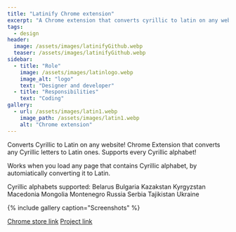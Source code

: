 ```yaml
---
title: "Latinify Chrome extension"
excerpt: "A Chrome extension that converts cyrillic to latin on any website."
tags:
  - design
header:
  image: /assets/images/latinifyGithub.webp
  teaser: /assets/images/latinifyGithub.webp
sidebar:
  - title: "Role"
    image: /assets/images/latinlogo.webp
    image_alt: "logo"
    text: "Designer and developer"
  - title: "Responsibilities"
    text: "Coding"
gallery:
  - url: /assets/images/latin1.webp
    image_path: /assets/images/latin1.webp
    alt: "Chrome extension"
---
```

Converts Cyrillic to Latin on any website!
Chrome Extension that converts any Cyrillic letters to Latin ones. Supports every Cyrillic alphabet!

Works when you load any page that contains Cyrillic alphabet, by automiatically converting it to Latin.

Cyrillic alphabets supported:
Belarus
Bulgaria
Kazakstan
Kyrgyzstan
Macedonia
Mongolia
Montenegro
Russia
Serbia
Tajikistan
Ukraine

{% include gallery caption="Screenshots" %}

<a href="https://chrome.google.com/webstore/detail/latinify/clhcmoeloccdehioknhbbdokpkceaoha/overview/" class="btn btn--primary">Chrome store link</a>
<a href="https://github.com/oreoadidas/latinify">Project link</a>
